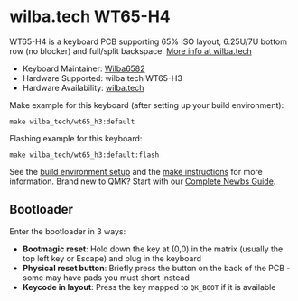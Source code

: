 # wilba.tech WT65-H4

WT65-H4 is a keyboard PCB supporting 65% ISO layout, 6.25U/7U bottom row (no blocker) and full/split backspace. [More info at wilba.tech](https://wilba.tech/)

* Keyboard Maintainer: [Wilba6582](https://github.com/Wilba6582)
* Hardware Supported: wilba.tech WT65-H3
* Hardware Availability: [wilba.tech](https://wilba.tech/)

Make example for this keyboard (after setting up your build environment):

    make wilba_tech/wt65_h3:default

Flashing example for this keyboard:

    make wilba_tech/wt65_h3:default:flash

See the [build environment setup](https://docs.qmk.fm/#/getting_started_build_tools) and the [make instructions](https://docs.qmk.fm/#/getting_started_make_guide) for more information. Brand new to QMK? Start with our [Complete Newbs Guide](https://docs.qmk.fm/#/newbs).

## Bootloader

Enter the bootloader in 3 ways:

* **Bootmagic reset**: Hold down the key at (0,0) in the matrix (usually the top left key or Escape) and plug in the keyboard
* **Physical reset button**: Briefly press the button on the back of the PCB - some may have pads you must short instead
* **Keycode in layout**: Press the key mapped to `QK_BOOT` if it is available

